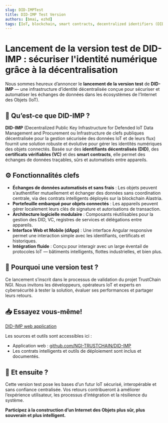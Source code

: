 ```yaml
---
slug: DID-IMPTest
title: DID-IMP Test Version
authors: [bmai, ezhd]
tags: [IoT, blockchain, smart contracts, decentralized identifiers (DID), verification certificates (VC), data security, device management]
---
```


# Lancement de la version test de DID-IMP : sécuriser l'identité numérique grâce à la décentralisation

Nous sommes heureux d’annoncer le **lancement de la version test** de **DID-IMP** — une infrastructure d’identité décentralisée conçue pour sécuriser et automatiser les échanges de données dans les écosystèmes de l’Internet des Objets (IoT).

## 🔐 Qu’est-ce que DID-IMP ?

**DID-IMP** (Decentralized Public Key Infrastructure for Defended IoT Data Management and Procurement ou Infrastructure de clefs publiques décentralisée pour la gestion sécurisée des données IoT et de leurs flux) fournit une solution robuste et évolutive pour gérer les identités numériques des objets connectés. Basée sur des **identifiants décentralisés (DID)**, des **certificats vérifiables (VC)** et des **smart contracts**, elle permet des échanges de données traçables, sûrs et automatisés entre appareils.

## ⚙️ Fonctionnalités clefs

- **Échanges de données automatisés et sans frais** : Les objets peuvent s’authentifier mutuellement et échanger des données sans coordination centrale, via des contrats intelligents déployés sur la blockchain Alastria.
- **Portefeuille embarqué pour objets connectés** : Les appareils peuvent gérer localement leurs clés de signature et autorisations de transaction.
- **Architecture logicielle modulaire** : Composants réutilisables pour la gestion des DID, VC, registres de services et délégations entre appareils.
- **Interface Web et Mobile (dApp)** : Une interface Angular responsive permet une interaction simple avec les identifiants, certificats et historiques.
- **Intégration fluide** : Conçu pour interagir avec un large éventail de protocoles IoT — bâtiments intelligents, flottes industrielles, et bien plus.

## 🧪 Pourquoi une version test ?

Ce lancement s’inscrit dans le processus de validation du projet TrustChain NGI. Nous invitons les développeurs, opérateurs IoT et experts en cybersécurité à tester la solution, évaluer ses performances et partager leurs retours.

## 📥 Essayez vous-même!

[DID-IMP web application](https://did-imp.werenode.io)

Les sources et outils sont accessibles ici :
- Application web : [github.com/NGI-TRUSTCHAIN/DID-IMP](https://github.com/NGI-TRUSTCHAIN/DID-IMP)
- Les contrats intelligents et outils de déploiement sont inclus et documentés.

## 🚀 Et ensuite ?

Cette version test pose les bases d’un futur IoT sécurisé, interopérable et sans confiance centralisée. Vos retours contribueront à améliorer l’expérience utilisateur, les processus d’intégration et la résilience du système.

**Participez à la construction d’un Internet des Objets plus sûr, plus souverain et plus intelligent.**

